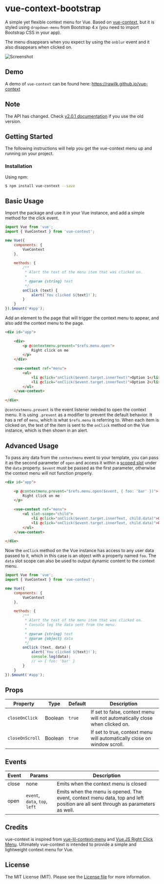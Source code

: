 # vue-context-bootstrap

A simple yet flexible context menu for Vue. Based on [vue-context](https://rawilk.github.io/vue-context), but it is styled using `dropdown-menu` from Bootstrap 4.x (you need to import Bootstrap CSS in your app).

The menu disappears when you expect by using the `onblur` event and it also
disappears when clicked on.

![Screenshot](screenshot.png)

## Demo

A demo of `vue-context` can be found here: https://rawilk.github.io/vue-context

## Note
The API has changed. Check [v2.0.1 documentation](https://github.com/rawilk/vue-context/blob/master/docs/2.0.1.md) 
if you use the old version.

## Getting Started

The following instructions will help you get the vue-context menu up and running on
your project.

### Installation

Using npm:
```bash
$ npm install vue-context --save
```

## Basic Usage

Import the package and use it in your Vue instance, and add a simple method
for the click event.

```js
import Vue from 'vue';
import { VueContext } from 'vue-context';

new Vue({
    components: {
        VueContext
    },
    
    methods: {
        /**
         * Alert the text of the menu item that was clicked on.
         * 
         * @param {string} text
         */
        onClick (text) {
            alert(`You clicked ${text}!`);
        }
    }
}).$mount('#app');
```

Add an element to the page that will trigger the context menu to appear,
and also add the context menu to the page.

```html
<div id="app">
    
    <div>
        <p @contextmenu.prevent="$refs.menu.open">
            Right click on me
        </p>
    </div>
    
    <vue-context ref="menu">
        <ul>
            <li @click="onClick($event.target.innerText)">Option 1</li>
            <li @click="onClick($event.target.innerText)">Option 2</li>
        </ul>
    </vue-context>
    
</div>
```

`@contextmenu.prevent` is the event listener needed to open the context menu. It is using
`.prevent` as a modifier to prevent the default behavior. It has a ref of `menu`, which
is what `$refs.menu` is referring to. When each item is clicked on, the text of the item
is sent to the `onClick` method on the Vue instance, which is then shown in an alert.

## Advanced Usage

To pass any data from the `contextmenu` event to your template, you can pass it as the second
parameter of `open` and access it within a [scoped slot](https://vuejs.org/v2/guide/components.html#Scoped-Slots) 
under the `data` property. `$event` must be passed as the first parameter,
otherwise the context menu will not function properly.

```html
<div id="app">
    
    <p @contextmenu.prevent="$refs.menu.open($event, { foo: 'bar' })">
        Right click on me
    </p>
    
    <vue-context ref="menu">
        <ul slot-scope="child">
            <li @click="onClick($event.target.innerText, child.data)">Option 1</li>
            <li @click="onClick($event.target.innerText, child.data)">Option 2</li>
        </ul>
    </vue-context>
    
</div>
```

Now the `onClick` method on the Vue instance has access to any user data passed to it,
which in this case is an object with a property named `foo`. The `data` slot scope
can also be used to output dynamic content to the context menu.

```js
import Vue from 'vue';
import { VueContext } from 'vue-context';

new Vue({
    components: {
        VueContext
    },
    
    methods: {
        /**
         * Alert the text of the menu item that was clicked on.
         * Console log the data sent from the menu.
         * 
         * @param {string} text
         * @param {object} data
         */
        onClick (text, data) {
            alert(`You clicked ${text}!`);
            console.log(data);
            // => { foo: 'bar' }
        }
    }
}).$mount('#app');
```

## Props

| Property | Type | Default | Description |
| --- | --- | --- | --- |
| `closeOnClick` | Boolean | `true` | If set to false, context menu will not automatically close when clicked on. |
| `closeOnScroll` | Boolean | `true` | If set to true, context menu will automatically close on window scroll. |

## Events

| Event | Params | Description |
| --- | --- | --- |
| close | none | Emits when the context menu is closed |
| open | `event`, `data`, `top`, `left` | Emits when the menu is opened. The event, context menu data, top and left position are all sent through as parameters as well. |

## Credits

vue-context is inspired from [vue-lil-context-menu](https://github.com/timwis/vue-lil-context-menu)
and [Vue.JS Right Click Menu](http://vuejsexamples.com/vue-js-right-click-menu/). Ultimately
vue-context is intended to provide a simple and lightweight context menu for Vue.

## License

The MIT License (MIT). Please see the [License file](https://github.com/rawilk/vue-context/blob/master/LICENSE) for more information.

